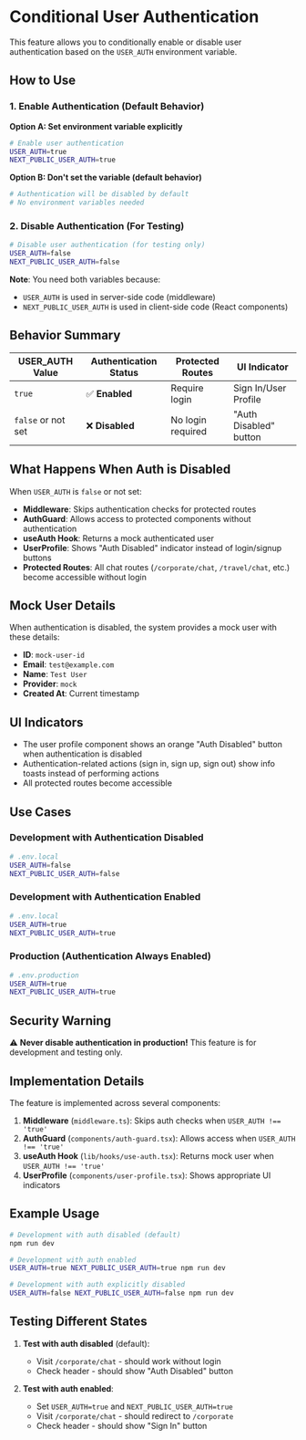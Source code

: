 # Conditional User Authentication

This feature allows you to conditionally enable or disable user authentication based on the `USER_AUTH` environment variable.

## How to Use

### 1. Enable Authentication (Default Behavior)

**Option A: Set environment variable explicitly**
```bash
# Enable user authentication
USER_AUTH=true
NEXT_PUBLIC_USER_AUTH=true
```

**Option B: Don't set the variable (default behavior)**
```bash
# Authentication will be disabled by default
# No environment variables needed
```

### 2. Disable Authentication (For Testing)

```bash
# Disable user authentication (for testing only)
USER_AUTH=false
NEXT_PUBLIC_USER_AUTH=false
```

**Note**: You need both variables because:
- `USER_AUTH` is used in server-side code (middleware)
- `NEXT_PUBLIC_USER_AUTH` is used in client-side code (React components)

## Behavior Summary

| USER_AUTH Value | Authentication Status | Protected Routes | UI Indicator |
|-----------------|----------------------|------------------|--------------|
| `true` | ✅ **Enabled** | Require login | Sign In/User Profile |
| `false` or not set | ❌ **Disabled** | No login required | "Auth Disabled" button |

## What Happens When Auth is Disabled

When `USER_AUTH` is `false` or not set:

- **Middleware**: Skips authentication checks for protected routes
- **AuthGuard**: Allows access to protected components without authentication
- **useAuth Hook**: Returns a mock authenticated user
- **UserProfile**: Shows "Auth Disabled" indicator instead of login/signup buttons
- **Protected Routes**: All chat routes (`/corporate/chat`, `/travel/chat`, etc.) become accessible without login

## Mock User Details

When authentication is disabled, the system provides a mock user with these details:
- **ID**: `mock-user-id`
- **Email**: `test@example.com`
- **Name**: `Test User`
- **Provider**: `mock`
- **Created At**: Current timestamp

## UI Indicators

- The user profile component shows an orange "Auth Disabled" button when authentication is disabled
- Authentication-related actions (sign in, sign up, sign out) show info toasts instead of performing actions
- All protected routes become accessible

## Use Cases

### Development with Authentication Disabled
```bash
# .env.local
USER_AUTH=false
NEXT_PUBLIC_USER_AUTH=false
```

### Development with Authentication Enabled
```bash
# .env.local
USER_AUTH=true
NEXT_PUBLIC_USER_AUTH=true
```

### Production (Authentication Always Enabled)
```bash
# .env.production
USER_AUTH=true
NEXT_PUBLIC_USER_AUTH=true
```

## Security Warning

⚠️ **Never disable authentication in production!** This feature is for development and testing only.

## Implementation Details

The feature is implemented across several components:

1. **Middleware** (`middleware.ts`): Skips auth checks when `USER_AUTH !== 'true'`
2. **AuthGuard** (`components/auth-guard.tsx`): Allows access when `USER_AUTH !== 'true'`
3. **useAuth Hook** (`lib/hooks/use-auth.tsx`): Returns mock user when `USER_AUTH !== 'true'`
4. **UserProfile** (`components/user-profile.tsx`): Shows appropriate UI indicators

## Example Usage

```bash
# Development with auth disabled (default)
npm run dev

# Development with auth enabled
USER_AUTH=true NEXT_PUBLIC_USER_AUTH=true npm run dev

# Development with auth explicitly disabled
USER_AUTH=false NEXT_PUBLIC_USER_AUTH=false npm run dev
```

## Testing Different States

1. **Test with auth disabled** (default):
   - Visit `/corporate/chat` - should work without login
   - Check header - should show "Auth Disabled" button

2. **Test with auth enabled**:
   - Set `USER_AUTH=true` and `NEXT_PUBLIC_USER_AUTH=true`
   - Visit `/corporate/chat` - should redirect to `/corporate`
   - Check header - should show "Sign In" button
   